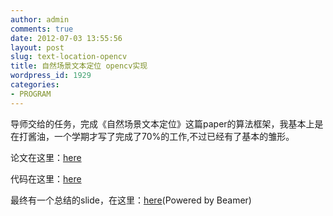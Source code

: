 ```yaml
---
author: admin
comments: true
date: 2012-07-03 13:55:56
layout: post
slug: text-location-opencv
title: 自然场景文本定位 opencv实现
wordpress_id: 1929
categories:
- PROGRAM
---
```


导师交给的任务，完成《自然场景文本定位》这篇paper的算法框架，我基本上是在打酱油，一个学期才写了完成了70%的工作,不过已经有了基本的雏形。

论文在这里：[here](http://www.freetstar.com/processimg/location.pdf)

代码在这里：[here](https://github.com/freetstar/opencv/blob/master/location.cpp)

最终有一个总结的slide，在这里：[here](http://www.freetstar.com/processimg/summary.pdf)(Powered by Beamer)
